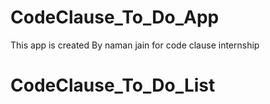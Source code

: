 # CodeClause_To_Do_App
This app is created By naman jain for code clause internship
# CodeClause_To_Do_List
